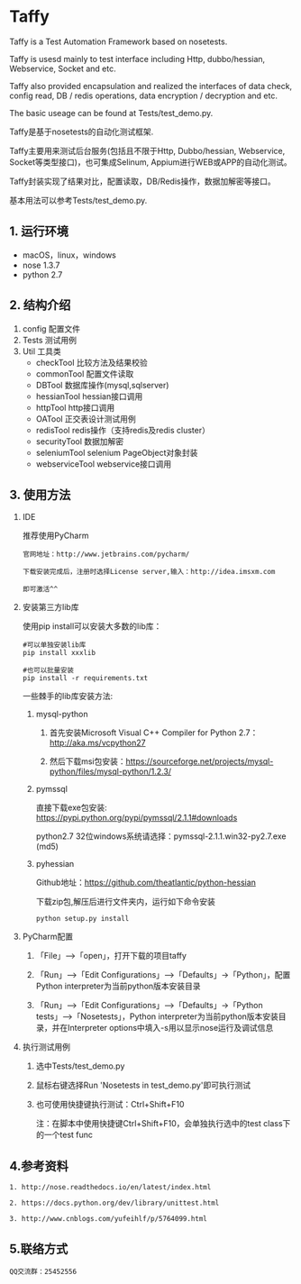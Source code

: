 # Taffy

Taffy is a Test Automation Framework based on nosetests.

Taffy is usesd mainly to test interface including Http, dubbo/hessian, Webservice, Socket and etc.

Taffy also provided encapsulation and realized the interfaces of data check, config read, DB / redis operations, data encryption / decryption and etc.

The basic useage can be found at Tests/test_demo.py.

Taffy是基于nosetests的自动化测试框架.

Taffy主要用来测试后台服务(包括且不限于Http, Dubbo/hessian, Webservice, Socket等类型接口)，也可集成Selinum, Appium进行WEB或APP的自动化测试。

Taffy封装实现了结果对比，配置读取，DB/Redis操作，数据加解密等接口。

基本用法可以参考Tests/test_demo.py.

## 1. 运行环境
- macOS，linux，windows
- nose 1.3.7
- python 2.7

## 2. 结构介绍
1) config 配置文件
2) Tests 测试用例
3) Util 工具类
    - checkTool 比较方法及结果校验
    - commonTool    配置文件读取
    - DBTool    数据库操作(mysql,sqlserver)
    - hessianTool   hessian接口调用
    - httpTool  http接口调用
    - OATool    正交表设计测试用例
    - redisTool redis操作（支持redis及redis cluster）
    - securityTool  数据加解密
    - seleniumTool  selenium PageObject对象封装
    - webserviceTool    webservice接口调用

## 3. 使用方法
1) IDE

    推荐使用PyCharm

    ```
    官网地址：http://www.jetbrains.com/pycharm/

    下载安装完成后，注册时选择License server,输入：http://idea.imsxm.com

    即可激活^^
    ```


2) 安装第三方lib库

    使用pip install可以安装大多数的lib库：

    ```
    #可以单独安装lib库
    pip install xxxlib

    #也可以批量安装
    pip install -r requirements.txt
    ```

    一些棘手的lib库安装方法:

    1) mysql-python

        1) 首先安装Microsoft Visual C++ Compiler for Python 2.7：http://aka.ms/vcpython27

        2) 然后下载msi包安装：https://sourceforge.net/projects/mysql-python/files/mysql-python/1.2.3/

    2) pymssql

        直接下载exe包安装: https://pypi.python.org/pypi/pymssql/2.1.1#downloads

        python2.7 32位windows系统请选择：pymssql-2.1.1.win32-py2.7.exe (md5)

    3) pyhessian

        Github地址：https://github.com/theatlantic/python-hessian

        下载zip包,解压后进行文件夹内，运行如下命令安装

        ```
        python setup.py install
        ```

3) PyCharm配置

    1) 「File」–>「open」，打开下载的项目taffy

    2) 「Run」–>「Edit Configurations」–>「Defaults」->「Python」，配置Python interpreter为当前python版本安装目录

    3)  「Run」–>「Edit Configurations」–>「Defaults」->「Python tests」–>「Nosetests」，Python interpreter为当前python版本安装目录，并在Interpreter options中填入-s用以显示nose运行及调试信息

4) 执行测试用例

    1) 选中Tests/test_demo.py

    2) 鼠标右键选择Run 'Nosetests in test_demo.py'即可执行测试

    3) 也可使用快捷键执行测试：Ctrl+Shift+F10

        注：在脚本中使用快捷键Ctrl+Shift+F10，会单独执行选中的test class下的一个test func

## 4.参考资料

    1. http://nose.readthedocs.io/en/latest/index.html

    2. https://docs.python.org/dev/library/unittest.html

    3. http://www.cnblogs.com/yufeihlf/p/5764099.html


## 5.联络方式

    QQ交流群：25452556